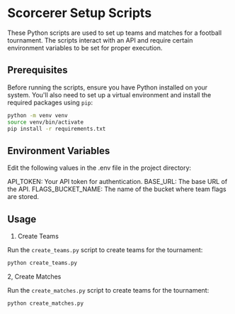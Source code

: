 # Scorcerer Setup Scripts

These Python scripts are used to set up teams and matches for a football tournament. The scripts interact with an API and require certain environment variables to be set for proper execution.

## Prerequisites

Before running the scripts, ensure you have Python installed on your system. You'll also need to set up a virtual environment and install the required packages using `pip`:

```bash
python -m venv venv
source venv/bin/activate
pip install -r requirements.txt
```

## Environment Variables
Edit the following values in the .env file in the project directory:

API_TOKEN: Your API token for authentication.
BASE_URL: The base URL of the API.
FLAGS_BUCKET_NAME: The name of the bucket where team flags are stored.

## Usage
1. Create Teams

Run the `create_teams.py` script to create teams for the tournament:
```bash
python create_teams.py
```

2, Create Matches

Run the `create_matches.py` script to create teams for the tournament:
```bash
python create_matches.py
```
